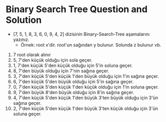 # Binary Search Tree Question and Solution

* [7, 5, 1, 8, 3, 6, 0, 9, 4, 2] dizisinin Binary-Search-Tree aşamalarını yazınız.
  * Örnek: root x'dir. root'un sağından y bulunur. Solunda z bulunur vb.

1. 7 root olarak alınır
2. 5, 7'den küçük olduğu için sola geçer.
3. 1, 7'den küçük 5'den küçük olduğu için 5'in soluna geçer.
4. 8, 7'den büyük olduğu için 7'nin sağına geçer.
5. 3, 7'den küçük 5'den küçük 1'den büyük olduğu için 1'in sağına geçer.
6. 6, 7'den küçük 5'den büyük olduğu için 5'in sağına geçer.
7. 0, 7'den küçük 5'den küçük 1'den küçük olduğu için 1'in soluna geçer.
8. 9, 7'den büyük 8'den büyük olduğu için 8'in sağına geçer.
9. 4, 7'den küçük 5'den küçük 1'den büyük 3'ten büyük olduğu için 3'ün sağına geçer.
10. 2, 7'den küçük 5'den küçük 1'den büyük 3'ten küçük olduğu için 3'ün soluna geçer.
